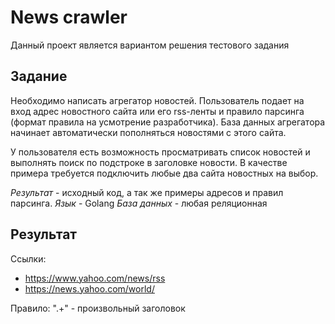 # News crawler

Данный проект является вариантом решения тестового задания

## Задание

Необходимо написать агрегатор новостей.
Пользователь подает на вход адрес новостного сайта или его rss-ленты
и правило парсинга (формат правила на усмотрение разработчика).
База данных агрегатора начинает автоматически пополняться новостями с этого сайта.

У пользователя есть возможность просматривать список новостей и выполнять поиск по подстроке в заголовке новости.
В качестве примера требуется подключить любые два сайта новостных на выбор.

*Результат* - исходный код, а так же примеры адресов и правил парсинга.
*Язык* - Golang
*База данных* - любая реляционная

## Результат

Ссылки:
* https://www.yahoo.com/news/rss
* https://news.yahoo.com/world/

Правило:
".+" - произвольный заголовок
